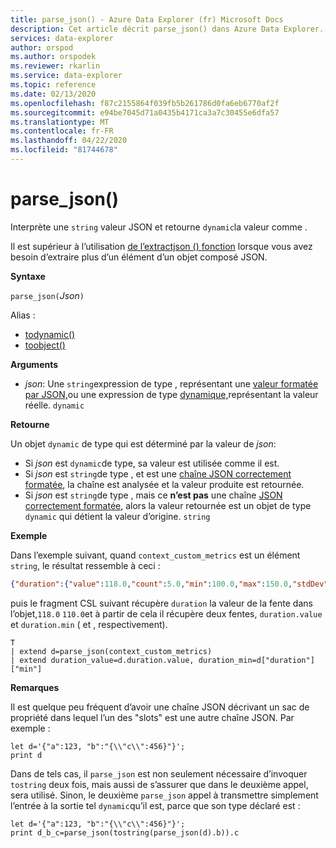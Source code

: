 ```yaml
---
title: parse_json() - Azure Data Explorer (fr) Microsoft Docs
description: Cet article décrit parse_json() dans Azure Data Explorer.
services: data-explorer
author: orspod
ms.author: orspodek
ms.reviewer: rkarlin
ms.service: data-explorer
ms.topic: reference
ms.date: 02/13/2020
ms.openlocfilehash: f87c2155864f039fb5b261786d0fa6eb6770af2f
ms.sourcegitcommit: e94be7045d71a0435b4171ca3a7c30455e6dfa57
ms.translationtype: MT
ms.contentlocale: fr-FR
ms.lasthandoff: 04/22/2020
ms.locfileid: "81744678"
---
```

# <a name="parse_json"></a>parse_json()

Interprète une `string` valeur JSON et retourne `dynamic`la valeur comme . 

Il est supérieur à l’utilisation [de l’extractjson () fonction](./extractjsonfunction.md) lorsque vous avez besoin d’extraire plus d’un élément d’un objet composé JSON.

**Syntaxe**

`parse_json(`*Json*`)`

Alias :
- [todynamic()](./todynamicfunction.md)
- [toobject()](./todynamicfunction.md)

**Arguments**

* *json*: Une `string`expression de type , représentant une [valeur formatée par JSON,](https://json.org/)ou une expression de type [dynamique,](./scalar-data-types/dynamic.md)représentant la valeur réelle. `dynamic`

**Retourne**

Un objet `dynamic` de type qui est déterminé par la valeur de *json*:
* Si *json* est `dynamic`de type, sa valeur est utilisée comme il est.
* Si *json* est `string`de type , et est une [chaîne JSON correctement formatée](https://json.org/), la chaîne est analysée et la valeur produite est retournée.
* Si *json* est `string`de type , mais ce **n’est pas** une chaîne [JSON correctement formatée](https://json.org/), alors la valeur retournée est un objet de type `dynamic` qui détient la valeur d’origine. `string`

**Exemple**

Dans l’exemple suivant, quand `context_custom_metrics` est un élément `string`, le résultat ressemble à ceci : 

```json
{"duration":{"value":118.0,"count":5.0,"min":100.0,"max":150.0,"stdDev":0.0,"sampledValue":118.0,"sum":118.0}}
```

puis le fragment CSL suivant récupère `duration` la valeur de la fente dans l’objet,`118.0` `110.0`et à partir de cela il récupère deux fentes, `duration.value` et `duration.min` ( et , respectivement).

```kusto
T
| extend d=parse_json(context_custom_metrics) 
| extend duration_value=d.duration.value, duration_min=d["duration"]["min"]
```

**Remarques**

Il est quelque peu fréquent d’avoir une chaîne JSON décrivant un sac de propriété dans lequel l’un des "slots" est une autre chaîne JSON. Par exemple :

```kusto
let d='{"a":123, "b":"{\\"c\\":456}"}';
print d
```

Dans de tels cas, il `parse_json` est non seulement nécessaire d’invoquer `tostring` deux fois, mais aussi de s’assurer que dans le deuxième appel, sera utilisé. Sinon, le deuxième `parse_json` appel à transmettre simplement l’entrée à la sortie tel `dynamic`qu’il est, parce que son type déclaré est :

```kusto
let d='{"a":123, "b":"{\\"c\\":456}"}';
print d_b_c=parse_json(tostring(parse_json(d).b)).c
```
